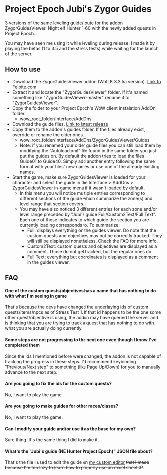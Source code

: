 # Project Epoch Jubi's Zygor Guides

3 versions of the same leveling guide/route for the addon ZygorGuidesViewer. Night elf Hunter 1-60 with the newly added quests in Project Epoch.

You may have seen me using it while leveling during release. I made it by playing the betas (1 to 3.5 and the stress tests) while waiting for the launch of the server.

## How to use

- Download the ZygorGuidesViewer addon (WotLK 3.3.5a version). [Link to Felbite.com](https://felbite.com/addon/4698-zygorguides/)
- Extract it and locate the "ZygorGuidesViewer" folder. If it's named something like "ZygorGuidesViewer-master" rename it to "ZygorGuidesViewer".
- Copy the folder to your Project Epoch's WoW client instalation AddOn folder.
  - wow_root_folder/Interface/AddOns
- Download the guide files. [Link to latest release](TODO)
- Copy them to the addon's guides folder. If the files already exist, override or rename the older ones.
  - wow_root_folder/Interface/AddOns/ZygorGuidesViewer/Guides
  - Note: if you renamed your older guide files you can still load them by modifying the "Autoload.xml" file found in the same folder you just put the guides on. By default the addon tries to load the files Guide01 to Guide40. Simply add another entry following the same format with your files' new names or use one of the already existing names.
- Start the game, make sure ZygorGuidesViewer is loaded for your character and select the guide in the Interface > AddOns > ZygorGuidesViewer in-game menu if it wasn't loaded by default.
  - In this menu you will notice multiple entries corresponding to different sections of the guide which summarize the zone(s) and level range that section covers.
  - You may have also noticed 3 different entries for each zone and/or level range preceded by "Jubi's guide Full/Custom2Text/Full Text". Each one of those indicates to which guide the section you are currently loading corresponds to. To summarize:
    - Full: displays everything on the guides viewer. Do note that the custom quests and objectives may not be correctly tracked. They will still be displayed nonetheless. Check the FAQ for more info.
    - Custom2Text: custom quests and objectives are displayed as a comment. Those do not get tracked, but the regular ones do.
    - Full Text: everything but coordinates is displayed as a comment in the guides viewer.

## FAQ

#### One of the custom quests/objectives has a name that has nothing to do with what I'm seeing in game

That's because the devs have changed the underlaying ids of custom quests/items/npcs as of Stress Test 1. If that id happens to be the one some other quest/objective is using, the addon may have queried the server and is thinking that you are trying to track a quest that has nothing to do with what you are actually doing currently.

#### Some steps are not progressing to the next one even though I know I've completed them

Since the ids I mentioned before were changed, the addon is not capable of tracking the progress in these steps. I'd recommend keybinding "Previous/Next step" to something (like Page Up/Down) for you to manually advance to the next step.

#### Are you going to fix the ids for the custom quests?

No, I want to play the game.

#### Are you going to make guides for other races/clases?

No, I want to play the game.

#### Can I modify your guide and/or use it as the base for my own?

Sure thing. It's the same thing I did to make it.

#### What's the "Jubi's guide (NE Hunter Project Epoch)" JSON file about?

That's the file I used to edit the guide on [my custom editor](TODO) ~~that I made because I'm too lazy to learn how to properly use an excel sheet :P~~.
